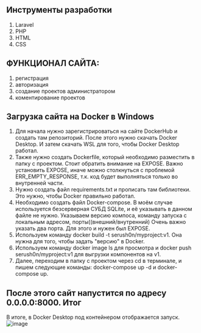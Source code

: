 Инструменты разработки
-------------------
1. Laravel 
2. PHP
3. HTML
4. CSS

ФУНКЦИОНАЛ САЙТА:
-------------------
1. регистрация
2. авторизация 
3. создание проектов администратором
4. коментирование проектов 

Загрузка сайта на Docker в Windows
-------------------
1. Для начала нужно зарегистрироваться на сайте DockerHub и создать там репозиторий. После этого нужно скачать Docker Desktop. И затем скачать WSL для того, чтобы Docker Desktop работал.
2. Также нужно создать Dockerfile, который необходимо разместить в папку с проектом. Стоит обратить внимание на EXPOSE. Важно установить EXPOSE, иначе можно столкнуться с проблемой ERR_EMPTY_RESPONSE, т.к. код будет выполняться только во внутренней части.
3. Нужно создать файл requirements.txt и прописать там библиотеки. Это нужно, чтобы Docker правильно работал.
4. Необходимо создать файл Docker-compose. В моём случае используется безсерверная СУБД SQLite, и её указывать в данном файле не нужно. Указываем версию компоса, команду запуска с локальным адресом, порты((внешний/внутренний) Очень важно указать два порта. Для этого и нужен был EXPOSE.
5. Используем команду docker build -t serush0n/myproject:v1. Она нужна для того, чтобы задать "версию" в Docker.
6. Используем команду docker image ls для просмотра и docker push serush0n/myproject:v1 для выгрузки компонентов на v1.
7. Далее, переходим в папку с проектом через cd в терминале, и пишем следующие команды: docker-compose up -d и docker-compose up. 

После этого сайт напустится по адресу 0.0.0.0:8000.
Итог
-------------------
В итоге, в Docker Desktop под контейнером отображается запуск.
![image](https://user-images.githubusercontent.com/60968034/147727269-536d3b35-fb69-453b-af1b-694d7c525520.png)

